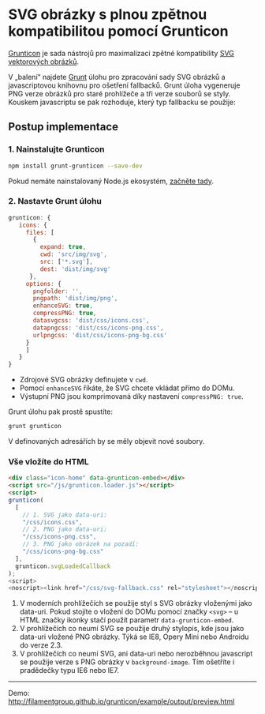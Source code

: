 # SVG obrázky s plnou zpětnou kompatibilitou pomocí Grunticon

[Grunticon](http://www.grunticon.com/) je sada nástrojů pro maximalizaci zpětné kompatibility [SVG vektorových obrázků](svg.md).

V „balení“ najdete [Grunt](grunt.md) úlohu pro zpracování sady SVG obrázků a javascriptovou knihovnu pro ošetření fallbacků. Grunt úloha vygeneruje PNG verze obrázků pro staré prohlížeče a tři verze souborů se styly. Kouskem javascriptu se pak rozhoduje, který typ fallbacku se použije:

## Postup implementace

### 1. Nainstalujte Grunticon

```bash
npm install grunt-grunticon --save-dev
```

Pokud nemáte nainstalovaný Node.js ekosystém, [začněte tady](node-instalace.md).

### 2. Nastavte Grunt úlohu

```javascript
grunticon: {
   icons: {
     files: [
       {
         expand: true,
         cwd: 'src/img/svg',
         src: ['*.svg'],
         dest: 'dist/img/svg'
      },   
     options: {
       pngfolder: '',
       pngpath: 'dist/img/png',
       enhanceSVG: true,
       compressPNG: true,
       datasvgcss: 'dist/css/icons.css',
       datapngcss: 'dist/css/icons-png.css',
       urlpngcss: 'dist/css/icons-png-bg.css'
     }
     ]
   }
}      
``` 

- Zdrojové SVG obrázky definujete v `cwd`. 
- Pomocí `enhanceSVG` říkáte, že SVG chcete vkládat přímo do DOMu.
- Výstupní PNG jsou komprimovaná díky nastavení `compressPNG: true`.

Grunt úlohu pak prostě spustíte:

```bash
grunt grunticon
```

V definovaných adresářích by se měly objevit nové soubory.

### Vše vložíte do HTML

```html
<div class="icon-home" data-grunticon-embed></div>
<script src="/js/grunticon.loader.js"></script>
<script>
grunticon(
  [
    // 1. SVG jako data-uri:
    "/css/icons.css",     
    // 2. PNG jako data-uri:
    "/css/icons-png.css",
    // 3. PNG jako obrázek na pozadí:    
    "/css/icons-png-bg.css"
  ],
  grunticon.svgLoadedCallback
);
<script>
<noscript><link href="/css/svg-fallback.css" rel="stylesheet"></noscript>
```

1. V moderních prohlížečích se použije styl s SVG obrázky vloženými jako data-uri. Pokud stojíte o vložení do DOMu pomocí značky `<svg>` – u HTML značky ikonky stačí použít parametr `data-grunticon-embed`.
2. V prohlížečích co neumí SVG se použije druhý stylopis, kde jsou jako data-uri vložené PNG obrázky. Týká se IE8, Opery Mini nebo Androidu do verze 2.3.
3. V prohlížečích co neumí SVG, ani data-uri nebo nerozběhnou javascript se použije verze s PNG obrázky v `background-image`. Tím ošetříte i pradědečky typu IE6 nebo IE7.

---

Demo: http://filamentgroup.github.io/grunticon/example/output/preview.html

